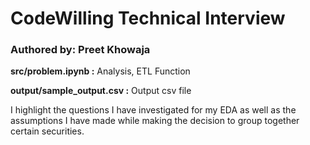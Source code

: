 # CodeWilling Technical Interview

### Authored by: Preet Khowaja

**src/problem.ipynb :** Analysis, ETL Function

**output/sample_output.csv :** Output csv file

I highlight the questions I have investigated for my EDA as well as the assumptions I have made while making the decision to group together certain securities.
